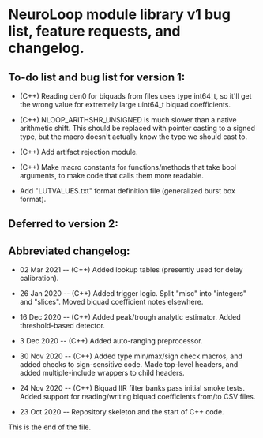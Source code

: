# NeuroLoop module library v1 bug list, feature requests, and changelog.


## To-do list and bug list for version 1:

* (C++) Reading den0 for biquads from files uses type int64_t, so it'll get
the wrong value for extremely large uint64_t biquad coefficients.

* (C++) NLOOP_ARITHSHR_UNSIGNED is much slower than a native arithmetic shift.
This should be replaced with pointer casting to a signed type, but the macro
doesn't actually know the type we should cast to.

* (C++) Add artifact rejection module.

* (C++) Make macro constants for functions/methods that take bool arguments,
to make code that calls them more readable.

* Add "LUTVALUES.txt" format definition file (generalized burst box format).


## Deferred to version 2:


## Abbreviated changelog:

* 02 Mar 2021 --
(C++) Added lookup tables (presently used for delay calibration).

* 26 Jan 2020 --
(C++) Added trigger logic. Split "misc" into "integers" and "slices".
Moved biquad coefficient notes elsewhere.

* 16 Dec 2020 --
(C++) Added peak/trough analytic estimator. Added threshold-based detector.

* 3 Dec 2020 --
(C++) Added auto-ranging preprocessor.

* 30 Nov 2020 --
(C++) Added type min/max/sign check macros, and added checks to
sign-sensitive code.
Made top-level headers, and added multiple-include wrappers to child headers.

* 24 Nov 2020 --
(C++) Biquad IIR filter banks pass initial smoke tests.
Added support for reading/writing biquad coefficients from/to CSV files.

* 23 Oct 2020 --
Repository skeleton and the start of C++ code.


This is the end of the file.

